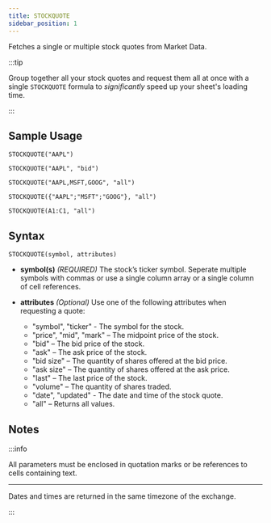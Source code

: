 ```yaml
---
title: STOCKQUOTE
sidebar_position: 1
---
```


Fetches a single or multiple stock quotes from Market Data.

:::tip

Group together all your stock quotes and request them all at once with a single ```STOCKQUOTE``` formula to _significantly_ speed up your sheet's loading time.

:::

## Sample Usage

    STOCKQUOTE("AAPL")

    STOCKQUOTE("AAPL", "bid")

    STOCKQUOTE("AAPL,MSFT,GOOG", "all")

    STOCKQUOTE({"AAPL";"MSFT";"GOOG"}, "all")

    STOCKQUOTE(A1:C1, "all")
    
## Syntax

    STOCKQUOTE(symbol, attributes)

- **symbol(s)** _(REQUIRED)_ The stock’s ticker symbol. Seperate multiple symbols with commas or use a single column array or a single column of cell references.

- **attributes** _(Optional)_ Use one of the following attributes when requesting a quote:
  - "symbol", "ticker" - The symbol for the stock.
  - "price", "mid", "mark" – The midpoint price of the stock.
  - "bid" – The bid price of the stock.
  - "ask" – The ask price of the stock.
  - "bid size" – The quantity of shares offered at the bid price.
  - "ask size" – The quantity of shares offered at the ask price.
  - "last" – The last price of the stock.
  - "volume" – The quantity of shares traded.
  - "date", "updated" - The date and time of the stock quote.
  - "all" – Returns all values.

## Notes

:::info

All parameters must be enclosed in quotation marks or be references to cells containing text.

---

Dates and times are returned in the same timezone of the exchange.

:::
